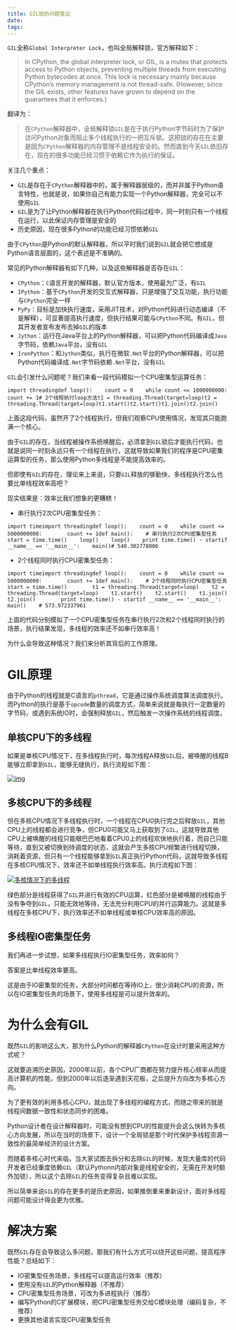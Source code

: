 ```yaml
---
title: GIL锁的问题笔记
date: 
tags:
---
```




`GIL`全称`Global Interpreter Lock`，也叫全局解释锁，官方解释如下：

<!--more-->

> In CPython, the global interpreter lock, or GIL, is a mutex that protects access to Python objects, preventing multiple threads from executing Python bytecodes at once. This lock is necessary mainly because CPython’s memory management is not thread-safe. (However, since the GIL exists, other features have grown to depend on the guarantees that it enforces.)

翻译为：

> 在`CPython`解释器中，全局解释锁`GIL`是在于执行Python字节码时为了保护访问Python对象而阻止多个线程执行的一把互斥锁。这把锁的存在在主要是因为`CPython`解释器的内存管理不是线程安全的。然而直到今天`GIL`依旧存在，现在的很多功能已经习惯于依赖它作为执行的保证。

关注几个重点：

- `GIL`是存在于`CPython`解释器中的，属于解释器层级的，而并非属于Python语言特性，也就是说，如果你自己有能力实现一个Python解释器，完全可以不使用`GIL`
- `GIL`是为了让Python解释器在执行Python代码过程中，同一时刻只有一个线程在运行，以此保证内存管理是安全的
- 历史原因，现在很多Python的功能已经习惯依赖`GIL`

由于`CPython`是Python的默认解释器，所以平时我们说到`GIL`就会把它想成是Python语言层面的，这个表述是不准确的。

常见的Python解释器有如下几种，以及这些解释器是否存在`GIL`：

- `CPython`：`C`语言开发的解释器，默认官方版本，使用最为广泛，有`GIL`
- `IPython`：基于`CPython`开发的交互式解释器，只是增强了交互功能，执行功能与`CPython`完全一样
- `PyPy`：目标是加快执行速度，采用JIT技术，对Python代码进行动态编译（不是解释），可显著提高执行速度，但执行结果可能与`CPython`不同。有`GIL`，但其开发者宣布发布去掉`GIL`的版本
- `Jython`：运行在Java平台上的Python解释器，可以把Python代码编译成`Java`字节码，依赖`Java`平台，没有`GIL`
- `IronPython`：和`Jython`类似，执行在微软`.Net`平台的Python解释器，可以把Python代码编译成`.Net`字节码依赖`.Net`平台，没有`GIL`



`GIL`会引发什么问题呢？我们来看一段代码模拟一个CPU密集型运算任务：

```
import threadingdef loop():    count = 0    while count <= 1000000000:        count += 1# 2个线程执行loop方法t1 = threading.Thread(target=loop)t2 = threading.Thread(target=loop)t1.start()t2.start()t1.join()t2.join()
```

上面这段代码，虽然开了2个线程执行，但我们观察CPU使用情况，发现其只能跑满一个核心。

由于`GIL`的存在，当线程被操作系统唤醒后，必须拿到`GIL`锁后才能执行代码，也就是说同一时刻永远只有一个线程在执行，这就导致如果我们的程序是CPU密集运算型的任务，那么使用Python多线程是不能提高效率的。

但即使有`GIL`的存在，理论来上来说，只要`GIL`释放的够勤快，多线程执行怎么也要比单线程效率高吧？

现实结果是：效率比我们想象的更糟糕！

- 串行执行2次CPU密集型任务：

```
import timeimport threadingdef loop():    count = 0    while count <= 5000000000:        count += 1def main():    # 串行执行2次CPU密集型任务    start = time.time()    loop()    loop()    print time.time() - startif __name__ == '__main__':    main()# 540.302778006
```

- 2个线程同时执行CPU密集型任务：

```
import timeimport threadingdef loop():    count = 0    while count <= 5000000000:        count += 1def main():    # 2个线程同时执行CPU密集型任务    start = time.time()        t1 = threading.Thread(target=loop)    t2 = threading.Thread(target=loop)    t1.start()    t2.start()    t1.join()    t2.join()        print time.time() - startif __name__ == '__main__':    main()    # 573.972337961
```

上面的代码分别模拟了一个CPU密集型任务在串行执行2次和2个线程同时执行的场景，执行结果发现，多线程的效率还不如串行效率高！

为什么会导致这种情况？我们来分析其背后的工作原理。

# GIL原理

由于Python的线程就是C语言的`pthread`，它是通过操作系统调度算法调度执行。而Python的执行是基于`opcode`数量的调度方式，简单来说就是每执行一定数量的字节码，或遇到系统IO时，会强制释放`GIL`，然后触发一次操作系统的线程调度。

## 单核CPU下的多线程

如果是单核CPU情况下，在多线程执行时，每次线程A释放`GIL`后，被唤醒的线程B能够立即拿到`GIL`，能够无缝执行，执行流程如下图：

[![img](https://kaito-blog-1253469779.cos.ap-beijing.myqcloud.com/1524717396.png?imageMogr2/thumbnail/!70p)](https://kaito-blog-1253469779.cos.ap-beijing.myqcloud.com/1524717396.png?imageMogr2/thumbnail/!70p)

## 多核CPU下的多线程

但在多核CPU情况下多线程执行时，一个线程在CPU0执行完之后释放`GIL`，其他CPU上的线程都会进行竞争，但CPU0可能又马上获取到了`GIL`，这就导致其他CPU上被唤醒的线程只能眼巴巴地看着CPU0上的线程欢快地执行着，而自己只能等待，直到又被切换到待调度的状态，这就会产生多核CPU频繁进行线程切换，消耗着资源，但只有一个线程能够拿到`GIL`真正执行Python代码，这就导致多线程在多核CPU情况下，效率还不如单线程执行效率高。执行流程如下图：

[![多核情况下的多线程](https://kaito-blog-1253469779.cos.ap-beijing.myqcloud.com/1524709489.png?imageMogr2/thumbnail/!70p)](https://kaito-blog-1253469779.cos.ap-beijing.myqcloud.com/1524709489.png?imageMogr2/thumbnail/!70p)

绿色部分是线程获得了`GIL`并进行有效的CPU运算，红色部分是被唤醒的线程由于没有争夺到`GIL`，只能无效地等待，无法充分利用CPU的并行运算能力。这就是多线程在多核CPU下，执行效率还不如单线程或单核CPU效率高的原因。

## 多线程IO密集型任务

我们再进一步试想，如果多线程执行IO密集型任务，效率如何？

答案是比单线程效率要高。

这是由于IO密集型的任务，大部分时间都在等待IO上，很少消耗CPU的资源，所以在IO密集型任务的场景下，使用多线程是可以提升效率的。

# 为什么会有GIL

既然`GIL`的影响这么大，那为什么Python的解释器`CPython`在设计时要采用这种方式呢？

这就要追溯历史原因，2000年以前，各个CPU厂商都在努力提升核心频率从而提高计算机的性能，但到2000年以后逐渐遇到天花板，之后提升方向改为多核心方向。

为了更有效的利用多核心CPU，就出现了多线程的编程方式，而随之带来的就是线程间数据一致性和状态同步的困难。

Python设计者在设计解释器时，可能没有想到CPU的性能提升会这么快转为多核心方向发展，所以在当时的场景下，设计一个全局锁是那个时代保护多线程资源一致性的最简单经济的设计方案。

而随着多核心时代来临，当大家试图去拆分和去除`GIL`的时候，发现大量库的代码开发者已经重度依赖`GIL`（默认Pythonn内部对象是线程安全的，无需在开发时额外加锁），所以这个去除`GIL`的任务变得复杂且难以实现。

所以简单来说`GIL`的存在更多的是历史原因，如果推倒重来重新设计，面对多线程问题可能设计得会更为优雅。

# 解决方案

既然`GIL`存在会导致这么多问题，那我们有什么方式可以绕开这些问题，提高程序性能？总结如下：

- IO密集型任务场景，多线程可以提高运行效率（推荐）
- 使用没有`GIL`的Python解释器（不推荐）
- CPU密集型任务场景，可改为多进程执行（推荐）
- 编写Python的C扩展模块，把CPU密集型任务交给C模块处理（编码复杂，不推荐）
- 更换其他语言实现CPU密集型任务